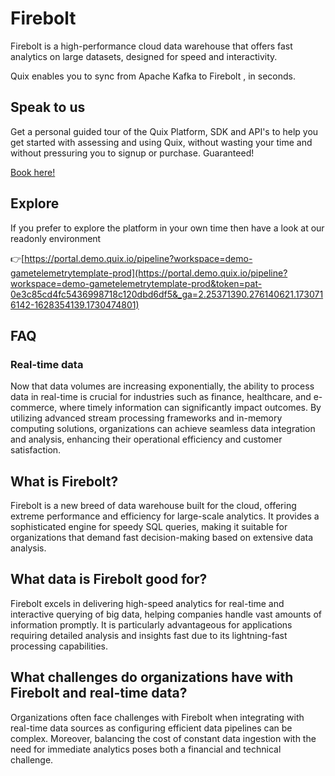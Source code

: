 <!--[tech-name]-->
# Firebolt

<!--[ai-blurb-about-tech]-->
Firebolt is a high-performance cloud data warehouse that offers fast analytics on large datasets, designed for speed and interactivity.

Quix enables you to sync from Apache Kafka <span id="to_or_from">to</span> <span id="techname">Firebolt</span> , in seconds.

## Speak to us

Get a personal guided tour of the Quix Platform, SDK and API's to help you get started with assessing and using Quix, without wasting your time and without pressuring you to signup or purchase. Guaranteed!

[Book here!](https://share.hsforms.com/1iW0TmZzKQMChk0lxd_tGiw4yjw2?__hstc=175542013.19c333c2ae8002be5fbc6a17a447e442.1730474801833.1730474801833.1730716142494.2&__hssc=175542013.2.1730716142494&__hsfp=3927774151)


## Explore

If you prefer to explore the platform in your own time then have a look at our readonly environment

👉[https://portal.demo.quix.io/pipeline?workspace=demo-gametelemetrytemplate-prod](https://portal.demo.quix.io/pipeline?workspace=demo-gametelemetrytemplate-prod&token=pat-0e3c85cd4fc5436998718c120dbd6df5&_ga=2.25371390.276140621.1730716142-1628354139.1730474801)


## FAQ

### Real-time data

Now that data volumes are increasing exponentially, the ability to process data in real-time is crucial for industries such as finance, healthcare, and e-commerce, where timely information can significantly impact outcomes. By utilizing advanced stream processing frameworks and in-memory computing solutions, organizations can achieve seamless data integration and analysis, enhancing their operational efficiency and customer satisfaction.

## What is <span id="techname">Firebolt</span>?

<!--[tech-seo-text]-->
Firebolt is a new breed of data warehouse built for the cloud, offering extreme performance and efficiency for large-scale analytics. It provides a sophisticated engine for speedy SQL queries, making it suitable for organizations that demand fast decision-making based on extensive data analysis.

## What data is <span id="techname">Firebolt</span> good for?

<!--[tech-data-seo-text]-->
Firebolt excels in delivering high-speed analytics for real-time and interactive querying of big data, helping companies handle vast amounts of information promptly. It is particularly advantageous for applications requiring detailed analysis and insights fast due to its lightning-fast processing capabilities.

## What challenges do organizations have with <span id="techname">Firebolt</span> and real-time data?

<!--[tech-challenges-seo-text]-->
Organizations often face challenges with Firebolt when integrating with real-time data sources as configuring efficient data pipelines can be complex. Moreover, balancing the cost of constant data ingestion with the need for immediate analytics poses both a financial and technical challenge.